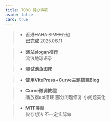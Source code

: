 ```yaml
---
title: TODO 待办事项
aside: false
card: true
---
```


> - ~~香港HAHA SIM卡介绍~~<br>
**已完成** 2025.06.11

> - **网站slogan推荐** <br>
流浪地球语录

> - **测试池鱼图床**

> - **使用VitePress+Curve主题搭建Blog**

> - **Curve微调教程**<br>
播放器api搭建 部分问题修复 小问题美化

> - **MTF类型**<br>
仅存想法 不一定实际做